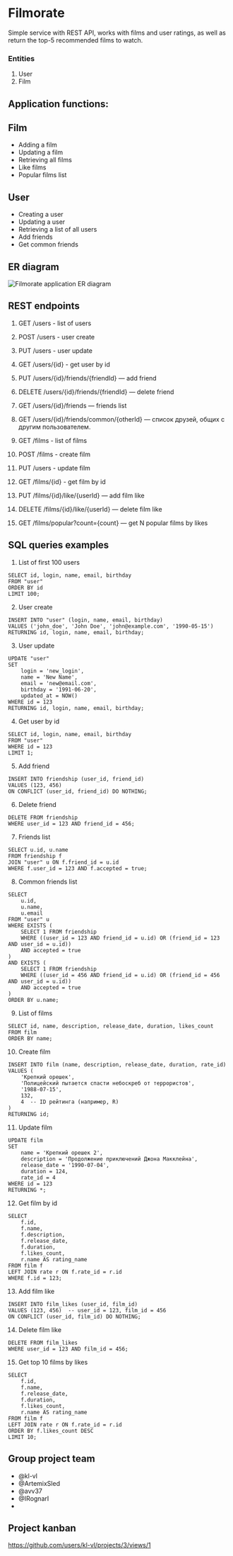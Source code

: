 # Filmorate
Simple service with REST API, works with films and user ratings, as well as return the top-5 recommended films to watch.

### Entities 
1. User
2. Film


## Application functions:
## Film
- Adding a film
- Updating a film
- Retrieving all films
- Like films
- Popular films list

## User
- Creating a user
- Updating a user
- Retrieving a list of all users
- Add friends
- Get common friends


## ER diagram
![Filmorate application ER diagram](src/main/resources/db/diagram/filmorate_er_diagram.png)


## REST endpoints
1. GET /users - list of users
2. POST /users - user create
3. PUT /users - user update
4. GET /users/{id} - get user by id
5. PUT /users/{id}/friends/{friendId} — add friend
6. DELETE /users/{id}/friends/{friendId} — delete friend
7. GET /users/{id}/friends — friends list
8. GET /users/{id}/friends/common/{otherId} — список друзей, общих с другим пользователем.

9. GET /films - list of films
10. POST /films - create film
11. PUT /users - update film
12. GET /films/{id} - get film by id
13. PUT /films/{id}/like/{userId} — add film like
14. DELETE /films/{id}/like/{userId} — delete film like
15. GET /films/popular?count={count} — get N popular films by likes


## SQL queries examples

1. List of first 100 users
```
SELECT id, login, name, email, birthday
FROM "user"
ORDER BY id
LIMIT 100;
```
2. User create
```aiignore
INSERT INTO "user" (login, name, email, birthday)
VALUES ('john_doe', 'John Doe', 'john@example.com', '1990-05-15')
RETURNING id, login, name, email, birthday;
```
3. User update
```aiignore
UPDATE "user"
SET 
    login = 'new_login',
    name = 'New Name',
    email = 'new@email.com',
    birthday = '1991-06-20',
    updated_at = NOW()
WHERE id = 123
RETURNING id, login, name, email, birthday;
```
4. Get user by id
```
SELECT id, login, name, email, birthday
FROM "user"
WHERE id = 123
LIMIT 1;
```
5. Add friend
```aiignore
INSERT INTO friendship (user_id, friend_id)
VALUES (123, 456)
ON CONFLICT (user_id, friend_id) DO NOTHING;
```

6. Delete friend
```aiignore
DELETE FROM friendship 
WHERE user_id = 123 AND friend_id = 456;
```
7. Friends list
```aiignore
SELECT u.id, u.name
FROM friendship f
JOIN "user" u ON f.friend_id = u.id
WHERE f.user_id = 123 AND f.accepted = true;
```

8. Common friends list
```aiignore
SELECT 
    u.id,
    u.name,
    u.email
FROM "user" u
WHERE EXISTS (
    SELECT 1 FROM friendship
    WHERE ((user_id = 123 AND friend_id = u.id) OR (friend_id = 123 AND user_id = u.id))
    AND accepted = true
)
AND EXISTS (
    SELECT 1 FROM friendship
    WHERE ((user_id = 456 AND friend_id = u.id) OR (friend_id = 456 AND user_id = u.id))
    AND accepted = true
)
ORDER BY u.name;
```

9. List of films
```aiignore
SELECT id, name, description, release_date, duration, likes_count 
FROM film
ORDER BY name;
```

10. Create film
```aiignore
INSERT INTO film (name, description, release_date, duration, rate_id)
VALUES (
    'Крепкий орешек', 
    'Полицейский пытается спасти небоскреб от террористов',
    '1988-07-15',
    132,
    4  -- ID рейтинга (например, R)
)
RETURNING id;
```
11. Update film
```aiignore
UPDATE film
SET 
    name = 'Крепкий орешек 2',
    description = 'Продолжение приключений Джона Макклейна',
    release_date = '1990-07-04',
    duration = 124,
    rate_id = 4
WHERE id = 123
RETURNING *;
```

12. Get film by id
```aiignore
SELECT 
    f.id,
    f.name,
    f.description,
    f.release_date,
    f.duration,
    f.likes_count,
    r.name AS rating_name
FROM film f
LEFT JOIN rate r ON f.rate_id = r.id
WHERE f.id = 123;
```
13. Add film like
```aiignore
INSERT INTO film_likes (user_id, film_id)
VALUES (123, 456)  -- user_id = 123, film_id = 456
ON CONFLICT (user_id, film_id) DO NOTHING;
```
14. Delete film like
```aiignore
DELETE FROM film_likes
WHERE user_id = 123 AND film_id = 456;
```
15. Get top 10 films by likes
```aiignore
SELECT 
    f.id,
    f.name,
    f.release_date,
    f.duration,
    f.likes_count,
    r.name AS rating_name
FROM film f
LEFT JOIN rate r ON f.rate_id = r.id
ORDER BY f.likes_count DESC
LIMIT 10;
```



## Group project team
- @kl-vl
- @ArtemixSled
- @avv37
- @IRognarI
- 

## Project kanban
https://github.com/users/kl-vl/projects/3/views/1
